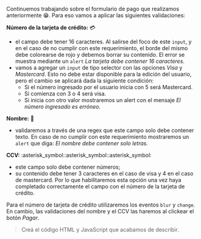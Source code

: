 Continuemos trabajando sobre el formulario de pago que realizamos anteriormente :grin:. Para eso vamos a aplicar las siguientes validaciones:

**Número de la tarjeta de crédito:** :credit_card:

- el campo debe tener 16 caracteres. Al salirse del foco de este `input`, y en el caso de no cumplir con este requerimiento, el borde del mismo debe colorearse de rojo y debemos borrar su contenido. El error se muestra mediante un `alert` _La tarjeta debe contener 16 caracteres._ 
- vamos a agregar un `input` de tipo selector con las opciones _Visa_ y _Mastercard_. Esto no debe estar disponible para la edición del usuario, pero el cambio se aplicará dada la siguiente condición:
  - Si el número ingresado por el usuario inicia con 5 será Mastercard.
  - Si comienza con 3 o 4 será visa.
  - Si inicia con otro valor mostraremos un alert con el mensaje _El número ingresado es erróneo_.

**Nombre:** :bust_in_silhouette:

- validaremos a través de una regex que este campo solo debe contener texto. En caso de no cumplir con este requerimiento mostraremos un `alert` que diga: _El nombre debe contener solo letras._

**CCV:** :asterisk_symbol::asterisk_symbol::asterisk_symbol:

- este campo solo debe contener números;
- su contenido debe tener 3 caracteres en el caso de visa y 4 en el caso de mastercard. Por lo que habilitaremos esta opción una vez haya completado correctamente el campo con el número de la tarjeta de crédito.

Para el número de tarjeta de crédito utilizaremos los eventos `blur` y `change`. En cambio, las validaciones del nombre y el CCV las haremos al clickear el botón _Pagar_.

> Creá el código HTML y JavaScript que acabamos de describir.
